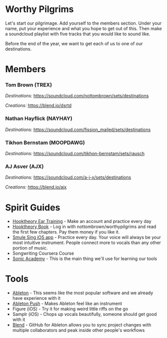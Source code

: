 # Worthy Pilgrims

Let's start our pilgrimage. Add yourself to the members section. Under your name, put your experience and what you hope to get out of this. Then make a soundcloud playlist with five tracks that you would like to sound like.

Before the end of the year, we want to get each of us to one of our destinations.

# Members

### Tom Brown (TREX)

*Destinations:* https://soundcloud.com/nottombrown/sets/destinations

*Creations:* https://blend.io/dsrtd

### Nathan Hayflick (NAYHAY)

*Destinations:* https://soundcloud.com/fission_mailed/sets/destinations

### Tikhon Bernstam (MOOPDAWG)

*Destinations:* https://soundcloud.com/tikhon-bernstam/sets/rausch

### AJ Asver (AJX)

*Destinations:* https://soundcloud.com/a-j-x/sets/destinations

*Creations:* https://blend.io/ajx

# Spirit Guides

- [Hooktheory Ear Training](http://www.hooktheory.com/ear-training) - Make an account and practice every day
- [Hooktheory Book](http://www.hooktheory.com/book1/app#/read/1/1) - Log in with nottombrown/worthypilgrims and read the first few chapters. Pay them money if you like it.
- [Smule Sing iOS app](https://itunes.apple.com/us/app/sing!-karaoke-by-smule/id509993510?mt=8) - Practice every day. Your voice will always be your most intuitive instrument. People connect more to vocals than any other portion of music.
- Songwriting Coursera Course
- [Sonic Academy](http://www.sonicacademy.com/) - This is the main thing we'll use for learning our tools

# Tools

- [Ableton](http://kickass.to/ableton-live-9-suite-9-1-mac-os-x-64-bit-crack-xforce-chingliu-t8255893.html) - This seems like the most popular software and we already have experience with it
- [Ableton Push](http://www.amazon.com/Ableton-Push-Controller-Touch-Sensitive-Encoders/dp/B00AZ98TVS/ref=sr_1_1?ie=UTF8&qid=1410213283&sr=8-1&keywords=ableton+push) - Makes Ableton feel like an instrument
- Figure (iOS) - Try it for making weird little riffs on the go
- Samplr (iOS) - Chops up vocals beautifully, someone should get good with it
- [Blend](blend.io) - GitHub for Ableton allows you to sync project changes with multiple collaborators and peak inside other people's workflows
